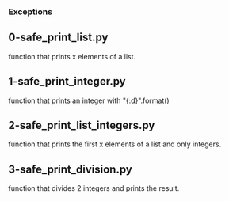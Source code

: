### Exceptions
## 0-safe_print_list.py
function that prints x elements of a list.
## 1-safe_print_integer.py
function that prints an integer with "{:d}".format()
## 2-safe_print_list_integers.py
function that prints the first x elements of a list and only integers.
## 3-safe_print_division.py
function that divides 2 integers and prints the result.
